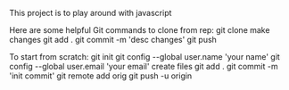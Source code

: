 This project is to play around with javascript

Here are some helpful Git commands to clone from rep:
git clone <copy url>
make changes
git add .
git commit -m 'desc changes'
git push

To start from scratch:
git init 
git config --global user.name 'your name'
git config --global user.email 'your email'
create files
git add .
git commit -m 'init commit'
git remote add orig
git push -u origin <clone url>
